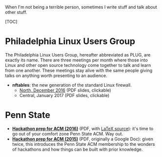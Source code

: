 When I'm not being a terrible person, sometimes I write stuff and talk about other stuff.

[TOC]

# Philadelphia Linux Users Group

The Philadelphia Linux Users Group, hereafter abbreviated as PLUG, are exactly its name. There are three meetings per month where those into Linux and other open source technology come together to talk and learn from one another. These meetings stay alive with the same people giving talks on anything worth presenting to an audience.

* **nftables**: the new generation of the standard Linux firewall.
	* [North, December&nbsp;2016](/static/nftables_mk1.pdf) (PDF slides, clickable)
	* Central, January&nbsp;2017 (PDF slides, clickable)

# Penn State

* **[Hackathon prep for ACM (2016)](/static/ACM_Hackathon_prep_2016.pdf)** (PDF, with [LaTeX source](/static/ACM_Hackathon_prep_2016.tex)): it's time to go out of your comfort zone Penn State ACM. Way out.
* **[Hackathon prep for ACM (2015)](/static/ACM_Hackathon_prep.pdf)** (PDF, originally a Google Doc): given twice, this introduces the Penn State ACM membership to the wonders of hackathons and how things can be built with prior knowledge.
